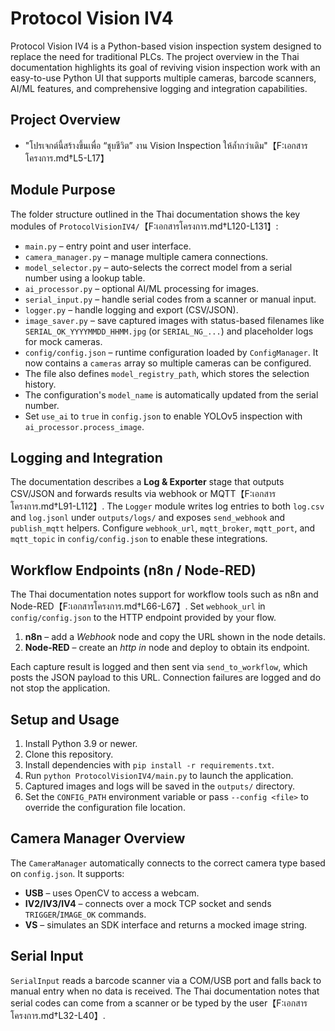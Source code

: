 # Protocol Vision IV4

Protocol Vision IV4 is a Python-based vision inspection system designed to replace the need for traditional PLCs. The project overview in the Thai documentation highlights its goal of reviving vision inspection work with an easy-to-use Python UI that supports multiple cameras, barcode scanners, AI/ML features, and comprehensive logging and integration capabilities.

## Project Overview
- "โปรเจกต์นี้สร้างขึ้นเพื่อ “ชุบชีวิต” งาน Vision Inspection ให้ล้ำกว่าเดิม"【F:เอกสารโครงการ.md†L5-L17】

## Module Purpose

The folder structure outlined in the Thai documentation shows the key modules of
`ProtocolVisionIV4/`【F:เอกสารโครงการ.md†L120-L131】:
- `main.py` – entry point and user interface.
- `camera_manager.py` – manage multiple camera connections.
- `model_selector.py` – auto-selects the correct model from a serial number using a lookup table.
- `ai_processor.py` – optional AI/ML processing for images.
- `serial_input.py` – handle serial codes from a scanner or manual input.
- `logger.py` – handle logging and export (CSV/JSON).
- `image_saver.py` – save captured images with status-based filenames like
  `SERIAL_OK_YYYYMMDD_HHMM.jpg` (or `SERIAL_NG_...`) and placeholder logs for
  mock cameras.
- `config/config.json` – runtime configuration loaded by `ConfigManager`. It now
  contains a `cameras` array so multiple cameras can be configured.
- The file also defines `model_registry_path`, which stores the selection history.
- The configuration's `model_name` is automatically updated from the serial number.
- Set `use_ai` to `true` in `config.json` to enable YOLOv5 inspection with
`ai_processor.process_image`.

## Logging and Integration

The documentation describes a **Log & Exporter** stage that outputs CSV/JSON and forwards results via webhook or MQTT【F:เอกสารโครงการ.md†L91-L112】. The `Logger` module writes log entries to both `log.csv` and `log.jsonl` under `outputs/logs/` and exposes `send_webhook` and `publish_mqtt` helpers. Configure `webhook_url`, `mqtt_broker`, `mqtt_port`, and `mqtt_topic` in `config/config.json` to enable these integrations.

## Workflow Endpoints (n8n / Node-RED)

The Thai documentation notes support for workflow tools such as n8n and Node-RED【F:เอกสารโครงการ.md†L66-L67】. Set `webhook_url` in `config/config.json` to the HTTP endpoint provided by your flow.

1. **n8n** – add a *Webhook* node and copy the URL shown in the node details.
2. **Node-RED** – create an *http in* node and deploy to obtain its endpoint.

Each capture result is logged and then sent via `send_to_workflow`, which posts the JSON payload to this URL. Connection failures are logged and do not stop the application.

## Setup and Usage
1. Install Python 3.9 or newer.
2. Clone this repository.
3. Install dependencies with `pip install -r requirements.txt`.
4. Run `python ProtocolVisionIV4/main.py` to launch the application.
5. Captured images and logs will be saved in the `outputs/` directory.
6. Set the `CONFIG_PATH` environment variable or pass `--config <file>` to
   override the configuration file location.

## Camera Manager Overview

The `CameraManager` automatically connects to the correct camera type based on
`config.json`. It supports:
* **USB** – uses OpenCV to access a webcam.
* **IV2/IV3/IV4** – connects over a mock TCP socket and sends `TRIGGER`/`IMAGE_OK` commands.
* **VS** – simulates an SDK interface and returns a mocked image string.

## Serial Input

`SerialInput` reads a barcode scanner via a COM/USB port and falls back to
manual entry when no data is received. The Thai documentation notes that serial
codes can come from a scanner or be typed by the user【F:เอกสารโครงการ.md†L32-L40】.

